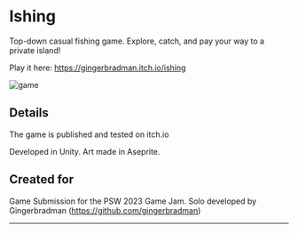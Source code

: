 # Ishing

Top-down casual fishing game. Explore, catch, and pay your way to a private island!

Play it here: https://gingerbradman.itch.io/ishing

![game](https://github.com/gingerbradman/portfolio/blob/master/static/clips/IshingClip.webp)

## Details
The game is published and tested on itch.io 

Developed in Unity. Art made in Aseprite.

## Created for

Game Submission for the PSW 2023 Game Jam. Solo developed by Gingerbradman (https://github.com/gingerbradman)

----
